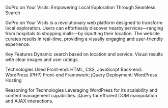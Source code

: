 GoPro on Your Visits: Empowering Local Exploration Through Seamless Search

GoPro on Your Visits is a revolutionary web platform designed to transform local exploration. Users can effortlessly discover nearby services—ranging from hospitals to shopping malls—by inputting their location. The website curates results in real-time, providing a visually engaging and user-friendly experience.

Key Features
Dynamic search based on location and service.
Visual results with clear images and user ratings.

Technologies Used
Front-end: HTML, CSS, JavaScript
Back-end: WordPress (PHP)
Front-end Framework: jQuery
Deployment: WordPress Hosting

Reasoning for Technologies
Leveraging WordPress for its scalability and content management capabilities.
jQuery for efficient DOM manipulation and AJAX interactions.

